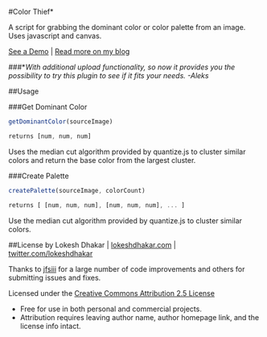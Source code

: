 #Color Thief*

A script for grabbing the dominant color or color palette from an image. Uses javascript and canvas.

[See a Demo](http://lokeshdhakar.com/projects/color-thief) | [Read more on my blog](http://lokeshdhakar.com/color-thief)



###*<em>With additional upload functionality, so now it provides you the possibility to try this plugin to see if it fits your needs. -Aleks</em>











##Usage

###Get Dominant Color
```js
getDominantColor(sourceImage)
```
  
```js
returns [num, num, num]
```

Uses the median cut algorithm provided by quantize.js to cluster similar
colors and return the base color from the largest cluster.

###Create Palette
```js
createPalette(sourceImage, colorCount)
```

```js
returns [ [num, num, num], [num, num, num], ... ]
```

Use the median cut algorithm provided by quantize.js to cluster similar
colors.

##License
by Lokesh Dhakar | [lokeshdhakar.com](http://www.lokeshdhakar.com)  | [twitter.com/lokeshdhakar](http://twitter.com/lokeshdhakar)  

Thanks to [jfsiii](https://github.com/jfsiii) for a large number of code improvements and others for submitting issues and fixes.

Licensed under the [Creative Commons Attribution 2.5 License](http://creativecommons.org/licenses/by/2.5/)

* Free for use in both personal and commercial projects.
* Attribution requires leaving author name, author homepage link, and the license info intact.
